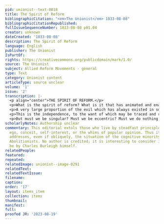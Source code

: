 ```yaml
---
pid: unionist--text-0018
title: The Spirit of Reform
bibliographicCitation: "<em>The Unionist</em> 1833-08-08"
bibliographicCitationRepublished: 
fullIssueSequenceNumber: 1833-08-08 p01.04
creator: unknown
dateCreated: '1833-08-08'
description: The Spirit of Reform
language: English
publisher: The Unionist
IsPartOf: 
rights: https://creativecommons.org/publicdomain/mark/1.0/
source: The Unionist
subject: Allied Reform Movements - general
type: Text
category: Unionist content
articleType: source unclear
volume: '1'
issue: '2'
transcription: |-
  <p align="center">THE SPIRIT OF REFORM.</p>
  <p>What is the spirit of reform? What is it that has animated and enabled men from time to time to become reformers, not disturbers, but true reformers; and not religious reformers alone, but moral reformers of all descriptions? Has it not been a sense of independence and personal responsibleness, and of superiority to what are usually termed existing circumstances and the spirit of the age?</p>
  <p>A very large proportion of the evil which has always existed in society, may be traced to the want of personal independence, and disregard of personal responsibility. We do not mean by independence that fiery essence of pride and selfishness, which is quick to resent a slight or wrong; which is always ready to meet aggression more than half way; and which delights to show itself in rudeness or haughtiness, as its condition may happen to be low or high. For such independence we have little sympathy and less respect, and so far from thinking that there is a want of it in the world, can only lament that there is such a superfluity. By independence we mean another and a far different thing.—We mean the resolution which adopts, and maintains, and obeys its own standard of right and wrong; which refuses to render an unquestioning homage to the voice of the many; which, being based upon principle, is not to be driven to and fro by the popular breath, even should that breath rise into a whirlwind; which acknowledging allegiance to a higher than any mortal authority, will not forfeit it at the behest of any. This is the independence which leaves to a man his own views and convictions, his own conscience, and his own conduct. Without inciting or suffering him to be forward or boisterous, it makes him steadfast and sure. Without obliging him to feel an uncharitable scorn of public opinion, it offers a rule to his admiration and observance which is alone worthy of serious study, and entitled to his faithful submission,—the great rule of right, the solemn law of God. It teaches him to consider himself as responsible for his thoughts and actions, in the first and highest place, not to the multitude, but to his Maker; and in the second place, not to the multitude, but to his own soul. It leads him into a safer, happier, and more glorious path, than the broad, dusty, soiled and soiling road, which is beaten by the multitudinous and crowding world. It sets his feet and his heart at liberty, and breathes into his soul the consciousness of individual existence and value, and the sense of individual duty.</p>
  <p>This is the independence, to the want of which may be traced and referred very much of past and existing evil. Not possessing it, men lose themselves, their accountability, their dignity, all that constitutes them men, in the absorbing mass; where they acquire the color, and motions, and tendencies of the mighty vortex which has engulphed them. Instead of uttering a voice of their own, they wait for an acclamation, and then they join in; instead of having opinions of their own, they listen for the prevalent opinions, and then they repeat them; instead of having a morality of their own, a religion of their own, they are content to be just as moral and just as immoral, just as religious and just as irreligious, as other people; taking the tone of the world around them, which is seldom the highest, and imbibing its sentiments, which are not always the purest. They do not test and try opinions by any self-instituted process. They do not examine manners and actions according to a fixed and exalted standard. They trouble themselves with nothing of the kind. They fall in with the great procession, without inquiring whither it is going, upwards or downwards, to a good end or a bad one; it is enough for them that they are going with it. Thus it comes that so many think evil is metamorphosed into good, when they see the multitude practise it, and good is turned into evil, when they see the multitude slight, or forsake, or forbid it. And thus it comes, that the amount of evil is so vastly increased, because there are so many who blindly and carelessly, or cowardly, without using their own eyes to observe, or their own minds to prove, follow the multitude to do it.</p>
  <p>But must we be singular? Must we be eccentric? Must we do nothing that others do; say nothing that others say?—Must we be perpetually quarrelling with society about its usages and habits? No. We are to do none of these things. It is best that we should follow the many in all ways which are indifferent; perhaps it is best that we should follow them in some ways which are inconvenient; but we must not follow them to do evil. “Thou shalt not follow a multitude to do evil.” That is the simple commandment. It is very true that singularity and eccentricity, when they come from a causeless, wilful, diseased principle of opposition to general custom and sentiment, are no virtues; but even then they partake no more of the nature of sin, than does a servile acquiescence in general custom and sentiment.—Without doubt, public opinion, on most points, is worthy of respectful attention and examination; but, after you have examined it by the great and permanent light within, after you have weighed it in the balance of truth and the gospel, and found it false and wanting, reject and oppose it, and if your decision is to be called singularity and eccentricity, let it be called so, and, in the name of all that is true and holy, be singular and eccentric. We are not required to dispute with the world step by step; we are not required to be solitary and to forsake the world; we are rather called upon to do all the good we can in it, and receive all the good we can from it. But we are required to recognize a higher authority than the world’s will; to obey a more sacred commandment than the world’s law. We are required to form moral and religious principles of our own, and to regulate our commerce with the world. If we will not do this, we shall do evil; for we shall do whatever the multitude does, and the multitude often does evil. The reason why so many follow a multitude to do evil, is, that they want moral independence, and do not hold themselves individually accountable to their own spirit, or to the Father of Spirits.</p>
scholarlyNotes: Authorship unclear
commentary: This editorial extols those who live by steadfast principles, rather than
  ego, conceit, self-interest, or the whims of popular opinion. Thus it obviously
  addresses, even if obliquely, the situation of the cognitive minority of Immediate
  Abolitionists. No author is credited; it is interesting to consider if this might
  be by Charles Burleigh himself.
relatedPeople: 
featured: 
repeated: 
relatedImage: unionist--image-0291
relatedText: 
relatedTextIssue: 
filename: 
caption: 
order: '17'
layout: items_item
collection: items
thumbnail: 
manifest: 
full: 
proofed JR: '2023-08-19'
---
```

